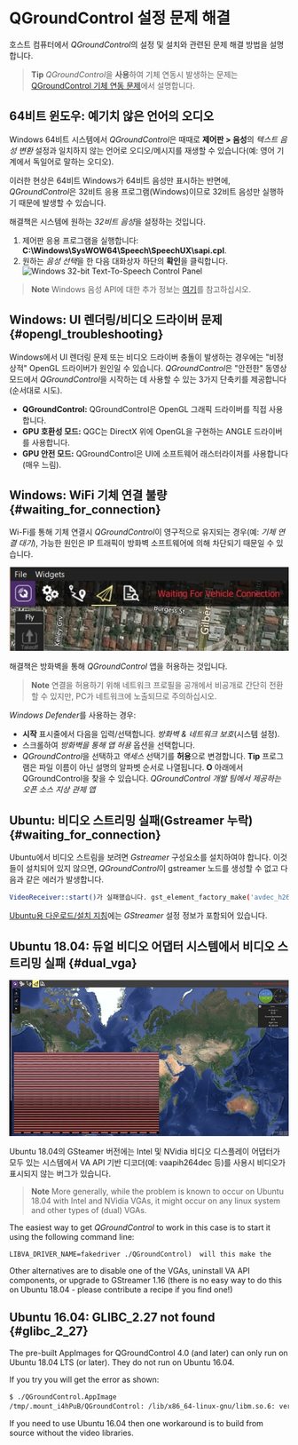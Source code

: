 # QGroundControl 설정 문제 해결

호스트 컴퓨터에서 *QGroundControl*의 설정 및 설치와 관련된 문제 해결 방법을 설명합니다.

> **Tip** *QGroundControl*을 **사용**하여 기체 연동시 발생하는 문제는 [QGroundControl 기체 연동 문제](../troubleshooting/qgc_usage.md)에서 설명합니다.

## 64비트 윈도우: 예기치 않은 언어의 오디오

Windows 64비트 시스템에서 *QGroundControl*은 때때로 **제어판 > 음성**의 *텍스트 음성 변환* 설정과 일치하지 않는 언어로 오디오/메시지를 재생할 수 있습니다(예: 영어 기계에서 독일어로 말하는 오디오).

이러한 현상은 64비트 Windows가 64비트 음성만 표시하는 반면에, *QGroundControl*은 32비트 응용 프로그램(Windows)이므로 32비트 음성만 실행하기 때문에 발생할 수 있습니다.

해결책은 시스템에 원하는 *32비트 음성*을 설정하는 것입니다.

1. 제어판 응용 프로그램을 실행합니다: **C:\Windows\SysWOW64\Speech\SpeechUX\sapi.cpl**.
2. 원하는 *음성 선택*을 한 다음 대화상자 하단의 **확인**을 클릭합니다. ![Windows 32-bit Text-To-Speech Control Panel](../../assets/support/windows_text_to_speech.png)

> **Note** Windows 음성 API에 대한 추가 정보는 [여기](https://www.webbie.org.uk/blog/microsoft-speech/)를 참고하십시오.

## Windows: UI 렌더링/비디오 드라이버 문제 {#opengl_troubleshooting}

Windows에서 UI 렌더링 문제 또는 비디오 드라이버 충돌이 발생하는 경우에는 "비정상적" OpenGL 드라이버가 원인일 수 있습니다. *QGroundControl*은 "안전한" 동영상 모드에서 *QGroundControl*을 시작하는 데 사용할 수 있는 3가지 단축키를 제공합니다(순서대로 시도).

- **QGroundControl:** QGroundControl은 OpenGL 그래픽 드라이버를 직접 사용합니다.
- **GPU 호환성 모드:** QGC는 DirectX 위에 OpenGL을 구현하는 ANGLE 드라이버를 사용합니다.
- **GPU 안전 모드:** QGroundControl은 UI에 소프트웨어 래스터라이저를 사용합니다(매우 느림).

## Windows: WiFi 기체 연결 불량 {#waiting_for_connection}

Wi-Fi를 통해 기체 연결시 *QGroundControl*이 영구적으로 유지되는 경우(예: *기체 연결 대기*), 가능한 원인은 IP 트래픽이 방화벽 소프트웨어에 의해 차단되기 때문일 수 있습니다.

![Waiting for connection](../../assets/support/waiting_for_connection.jpg)

해결책은 방화벽을 통해 *QGroundControl* 앱을 허용하는 것입니다.

> **Note** 연결을 허용하기 위해 네트워크 프로필을 공개에서 비공개로 간단히 전환할 수 있지만, PC가 네트워크에 노출되므로 주의하십시오.

*Windows Defender*를 사용하는 경우:

- **시작** 표시줄에서 다음을 입력/선택합니다. *방화벽 & 네트워크 보호*(시스템 설정).
- 스크롤하여 *방화벽을 통해 앱 허용* 옵션을 선택합니다.
- *QGroundControl*을 선택하고 *액세스* 선택기를 **허용**으로 변경합니다. **Tip** 프로그램은 파일 이름이 아닌 설명의 알파벳 순서로 나열됩니다. **O** 아래에서 QGroundControl을 찾을 수 있습니다. *QGroundControl 개발 팀에서 제공하는 오픈 소스 지상 관제 앱*

## Ubuntu: 비디오 스트리밍 실패(Gstreamer 누락) {#waiting_for_connection}

Ubuntu에서 비디오 스트림을 보려면 *Gstreamer* 구성요소를 설치하여야 합니다. 이것들이 설치되어 있지 않으면, *QGroundControl*이 gstreamer 노드를 생성할 수 없고 다음과 같은 에러가 발생합니다.

```sh
VideoReceiver::start()가 실패했습니다. gst_element_factory_make('avdec_h264') 오류
```

[Ubuntu용 다운로드/설치 지침](../getting_started/download_and_install.md#ubuntu)에는 *GStreamer* 설정 정보가 포함되어 있습니다.

## Ubuntu 18.04: 듀얼 비디오 어댑터 시스템에서 비디오 스트리밍 실패 {#dual_vga}

![Video on Ubuntu 18.04](../../assets/support/troubleshooting_dual_vga_driver.jpg)

Ubuntu 18.04의 GSteamer 버전에는 Intel 및 NVidia 비디오 디스플레이 어댑터가 모두 있는 시스템에서 VA API 기반 디코더(예: vaapih264dec 등)를 사용시 비디오가 표시되지 않는 버그가 있습니다.

> **Note** More generally, while the problem is known to occur on Ubuntu 18.04 with Intel and NVidia VGAs, it might occur on any linux system and other types of (dual) VGAs.

The easiest way to get *QGroundControl* to work in this case is to start it using the following command line:

    LIBVA_DRIVER_NAME=fakedriver ./QGroundControl)  will this make the
    

Other alternatives are to disable one of the VGAs, uninstall VA API components, or upgrade to GStreamer 1.16 (there is no easy way to do this on Ubuntu 18.04 - please contribute a recipe if you find one!)

## Ubuntu 16.04: GLIBC_2.27 not found {#glibc_2_27}

The pre-built AppImages for QGroundControl 4.0 (and later) can only run on Ubuntu 18.04 LTS (or later). They do not run on Ubuntu 16.04.

If you try you will get the error as shown:

```sh
$ ./QGroundControl.AppImage 
/tmp/.mount_i4hPuB/QGroundControl: /lib/x86_64-linux-gnu/libm.so.6: version `GLIBC_2.27' not found (required by /tmp/.mount_i4hPuB/QGroundControl)
```

If you need to use Ubuntu 16.04 then one workaround is to build from source without the video libraries.